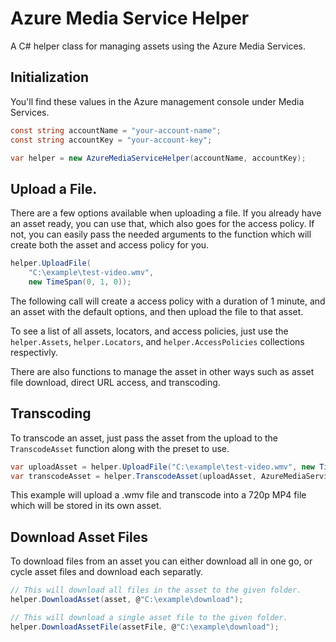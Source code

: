 # Azure Media Service Helper

A C# helper class for managing assets using the Azure Media Services.

## Initialization

You'll find these values in the Azure management console under Media Services.

```csharp
const string accountName = "your-account-name";
const string accountKey = "your-account-key";

var helper = new AzureMediaServiceHelper(accountName, accountKey);
```

## Upload a File.

There are a few options available when uploading a file.
If you already have an asset ready, you can use that, which also goes for the access policy.
If not, you can easily pass the needed arguments to the function which will create both the asset and access policy for you.

```csharp
helper.UploadFile(
	"C:\example\test-video.wmv",
	new TimeSpan(0, 1, 0));
```

The following call will create a access policy with a duration of 1 minute, and an asset with the default options, and then upload the file to that asset.

To see a list of all assets, locators, and access policies, just use the `helper.Assets`, `helper.Locators`, and `helper.AccessPolicies` collections respectivly.

There are also functions to manage the asset in other ways such as asset file download, direct URL access, and transcoding.

## Transcoding

To transcode an asset, just pass the asset from the upload to the `TranscodeAsset` function along with the preset to use.

```csharp
var uploadAsset = helper.UploadFile("C:\example\test-video.wmv", new TimeSpan(1, 0, 0));
var transcodeAsset = helper.TranscodeAsset(uploadAsset, AzureMediaServicePresets.Video.H264Broadband720p);
```

This example will upload a .wmv file and transcode into a 720p MP4 file which will be stored in its own asset.

## Download Asset Files

To download files from an asset you can either download all in one go, or cycle asset files and download each separatly.

```csharp
// This will download all files in the asset to the given folder.
helper.DownloadAsset(asset, @"C:\example\download");

// This will download a single asset file to the given folder.
helper.DownloadAssetFile(assetFile, @"C:\example\download");
```
